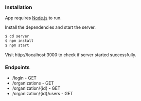 
### Installation

App requires [Node.js](https://nodejs.org/) to run.

Install the dependencies and start the server.

```sh
$ cd server
$ npm install
$ npm start
```

Visit http://localhost:3000 to check if server started successfully.


### Endpoints

 - /login - GET
 - /organizations - GET
 - /organization/{id} - GET
 - /organization/{id}/users - GET


